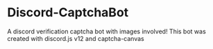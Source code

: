 # Discord-CaptchaBot
A discord verification captcha bot with images involved! This bot was created with discord.js v12 and captcha-canvas

